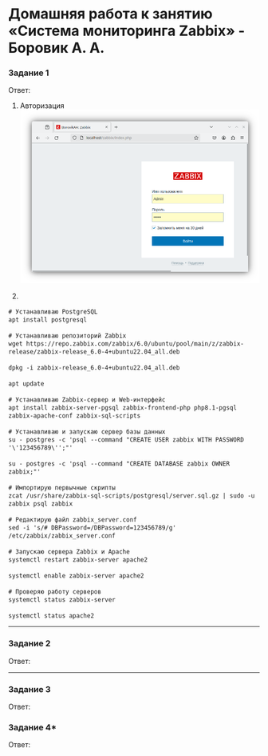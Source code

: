# Домашняя работа к занятию «Система мониторинга Zabbix» - Боровик А. А.

### Задание 1

Ответ:
1. Авторизация
![Авторизация](https://github.com/Lex-Chaos/zabbix-hw/blob/main/img/Authorization.png)

2.
```
# Устанавливаю PostgreSQL
apt install postgresql

# Устанавливаю репозиторий Zabbix
wget https://repo.zabbix.com/zabbix/6.0/ubuntu/pool/main/z/zabbix-release/zabbix-release_6.0-4+ubuntu22.04_all.deb

dpkg -i zabbix-release_6.0-4+ubuntu22.04_all.deb

apt update

# Устанавливаю Zabbix-сервер и Web-интерфейс
apt install zabbix-server-pgsql zabbix-frontend-php php8.1-pgsql zabbix-apache-conf zabbix-sql-scripts

# Устанавливаю и запускаю сервер базы данных
su - postgres -c 'psql --command "CREATE USER zabbix WITH PASSWORD '\'123456789\'';"'

su - postgres -c 'psql --command "CREATE DATABASE zabbix OWNER zabbix;"'

# Импортирую первычные скрипты
zcat /usr/share/zabbix-sql-scripts/postgresql/server.sql.gz | sudo -u zabbix psql zabbix

# Редактирую файл zabbix_server.conf
sed -i 's/# DBPassword=/DBPassword=123456789/g' /etc/zabbix/zabbix_server.conf

# Запускаю сервера Zabbix и Apache
systemctl restart zabbix-server apache2

systemctl enable zabbix-server apache2

# Проверяю работу серверов
systemctl status zabbix-server

systemctl status apache2
```
---

### Задание 2

Ответ:

---

### Задание 3

Ответ:

### Задание 4*

Ответ:
